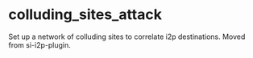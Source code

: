 # colluding_sites_attack

Set up a network of colluding sites to correlate i2p destinations. Moved from
si-i2p-plugin.

